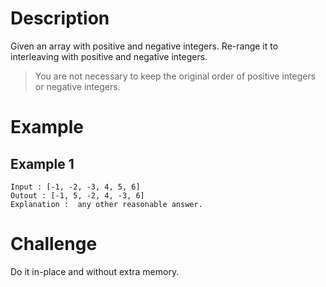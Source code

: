 # Description
Given an array with positive and negative integers. Re-range it to interleaving with positive and negative integers.

> You are not necessary to keep the original order of positive integers or negative integers.

# Example
## Example 1
```
Input : [-1, -2, -3, 4, 5, 6]
Outout : [-1, 5, -2, 4, -3, 6]
Explanation :  any other reasonable answer.
```
# Challenge
Do it in-place and without extra memory.